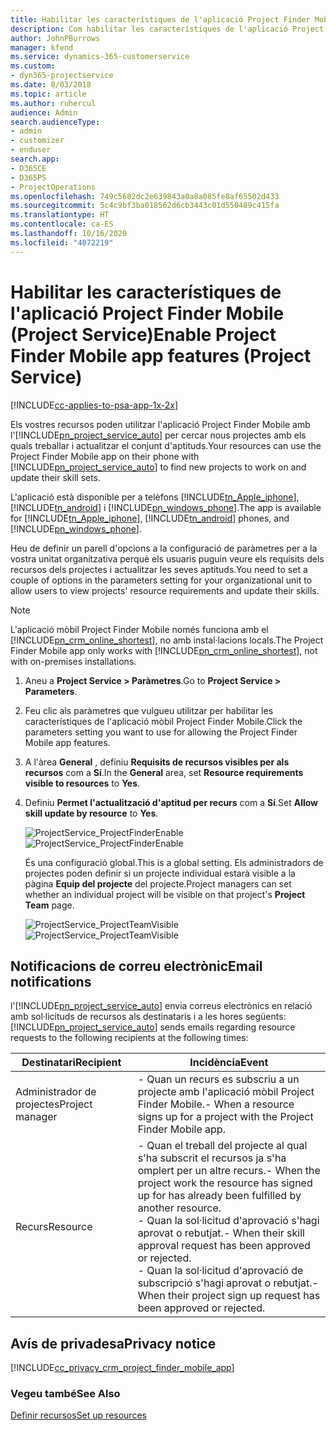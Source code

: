 ```yaml
---
title: Habilitar les característiques de l'aplicació Project Finder Mobile
description: Com habilitar les característiques de l'aplicació Project Finder Mobile per al Project Service
author: JohnPBurrows
manager: kfend
ms.service: dynamics-365-customerservice
ms.custom:
- dyn365-projectservice
ms.date: 8/03/2018
ms.topic: article
ms.author: ruhercul
audience: Admin
search.audienceType:
- admin
- customizer
- enduser
search.app:
- D365CE
- D365PS
- ProjectOperations
ms.openlocfilehash: 749c5682dc2e639843a0a8a085fe8af65502d433
ms.sourcegitcommit: 5c4c9bf3ba018562d6cb3443c01d550489c415fa
ms.translationtype: HT
ms.contentlocale: ca-ES
ms.lasthandoff: 10/16/2020
ms.locfileid: "4072219"
---
```

# <a name="enable-project-finder-mobile-app-features-project-service"></a><span data-ttu-id="7cddd-103">Habilitar les característiques de l'aplicació Project Finder Mobile (Project Service)</span><span class="sxs-lookup"><span data-stu-id="7cddd-103">Enable Project Finder Mobile app features (Project Service)</span></span>

[!INCLUDE[cc-applies-to-psa-app-1x-2x](../includes/cc-applies-to-psa-app-1x-2x.md)]

<span data-ttu-id="7cddd-104">Els vostres recursos poden utilitzar l'aplicació Project Finder Mobile amb l'[!INCLUDE[pn_project_service_auto](../includes/pn-project-service-auto.md)] per cercar nous projectes amb els quals treballar i actualitzar el conjunt d'aptituds.</span><span class="sxs-lookup"><span data-stu-id="7cddd-104">Your resources can use the Project Finder Mobile app on their phone with [!INCLUDE[pn_project_service_auto](../includes/pn-project-service-auto.md)] to find new projects to work on and update their skill sets.</span></span>  
  
 <span data-ttu-id="7cddd-105">L'aplicació està disponible per a telèfons [!INCLUDE[tn_Apple_iphone](../includes/tn-apple-iphone.md)], [!INCLUDE[tn_android](../includes/tn-android.md)] i [!INCLUDE[pn_windows_phone](../includes/pn-windows-phone.md)].</span><span class="sxs-lookup"><span data-stu-id="7cddd-105">The app is available for [!INCLUDE[tn_Apple_iphone](../includes/tn-apple-iphone.md)], [!INCLUDE[tn_android](../includes/tn-android.md)] phones, and [!INCLUDE[pn_windows_phone](../includes/pn-windows-phone.md)].</span></span>  
  
 <span data-ttu-id="7cddd-106">Heu de definir un parell d'opcions a la configuració de paràmetres per a la vostra unitat organitzativa perquè els usuaris puguin veure els requisits dels recursos dels projectes i actualitzar les seves aptituds.</span><span class="sxs-lookup"><span data-stu-id="7cddd-106">You need to set a couple of options in the parameters setting for your organizational unit to allow users to view projects' resource requirements and update their skills.</span></span>  
  
> [!NOTE]
>  <span data-ttu-id="7cddd-107">L'aplicació mòbil Project Finder Mobile només funciona amb el [!INCLUDE[pn_crm_online_shortest](../includes/pn-crm-online-shortest.md)], no amb instal·lacions locals.</span><span class="sxs-lookup"><span data-stu-id="7cddd-107">The Project Finder Mobile app only works with [!INCLUDE[pn_crm_online_shortest](../includes/pn-crm-online-shortest.md)], not with on-premises installations.</span></span>  
  
1. <span data-ttu-id="7cddd-108">Aneu a **Project Service > Paràmetres**.</span><span class="sxs-lookup"><span data-stu-id="7cddd-108">Go to **Project Service > Parameters**.</span></span>  
  
2. <span data-ttu-id="7cddd-109">Feu clic als paràmetres que vulgueu utilitzar per habilitar les característiques de l'aplicació mòbil Project Finder Mobile.</span><span class="sxs-lookup"><span data-stu-id="7cddd-109">Click the parameters setting you want to use for allowing the Project Finder Mobile app features.</span></span>  
  
3. <span data-ttu-id="7cddd-110">A l'àrea **General** , definiu **Requisits de recursos visibles per als recursos** com a **Sí**.</span><span class="sxs-lookup"><span data-stu-id="7cddd-110">In the **General** area, set **Resource requirements visible to resources** to **Yes**.</span></span>  
  
4. <span data-ttu-id="7cddd-111">Definiu **Permet l'actualització d'aptitud per recurs** com a **Sí**.</span><span class="sxs-lookup"><span data-stu-id="7cddd-111">Set **Allow skill update by resource** to **Yes**.</span></span>  
  
   <span data-ttu-id="7cddd-112">![ProjectService_ProjectFinderEnable](../psa/media/project-service-project-finder-enable.png "ProjectService_ProjectFinderEnable")</span><span class="sxs-lookup"><span data-stu-id="7cddd-112">![ProjectService_ProjectFinderEnable](../psa/media/project-service-project-finder-enable.png "ProjectService_ProjectFinderEnable")</span></span>  
  
   <span data-ttu-id="7cddd-113">És una configuració global.</span><span class="sxs-lookup"><span data-stu-id="7cddd-113">This is a global setting.</span></span> <span data-ttu-id="7cddd-114">Els administradors de projectes poden definir si un projecte individual estarà visible a la pàgina **Equip del projecte** del projecte.</span><span class="sxs-lookup"><span data-stu-id="7cddd-114">Project managers can set whether an individual project will be visible on that project's **Project Team** page.</span></span>  
  
   <span data-ttu-id="7cddd-115">![ProjectService_ProjectTeamVisible](../psa/media/project-service-project-team-visible.png "ProjectService_ProjectTeamVisible")</span><span class="sxs-lookup"><span data-stu-id="7cddd-115">![ProjectService_ProjectTeamVisible](../psa/media/project-service-project-team-visible.png "ProjectService_ProjectTeamVisible")</span></span>  
  
## <a name="email-notifications"></a><span data-ttu-id="7cddd-116">Notificacions de correu electrònic</span><span class="sxs-lookup"><span data-stu-id="7cddd-116">Email notifications</span></span>  
 <span data-ttu-id="7cddd-117">l'[!INCLUDE[pn_project_service_auto](../includes/pn-project-service-auto.md)] envia correus electrònics en relació amb sol·licituds de recursos als destinataris i a les hores següents:</span><span class="sxs-lookup"><span data-stu-id="7cddd-117">[!INCLUDE[pn_project_service_auto](../includes/pn-project-service-auto.md)] sends emails regarding resource requests to the following recipients at the following times:</span></span>  
  
|<span data-ttu-id="7cddd-118">Destinatari</span><span class="sxs-lookup"><span data-stu-id="7cddd-118">Recipient</span></span>|<span data-ttu-id="7cddd-119">Incidència</span><span class="sxs-lookup"><span data-stu-id="7cddd-119">Event</span></span>|  
|---------------|-----------|  
|<span data-ttu-id="7cddd-120">Administrador de projectes</span><span class="sxs-lookup"><span data-stu-id="7cddd-120">Project manager</span></span>|<span data-ttu-id="7cddd-121">-   Quan un recurs es subscriu a un projecte amb l'aplicació mòbil Project Finder Mobile.</span><span class="sxs-lookup"><span data-stu-id="7cddd-121">-   When a resource signs up for a project with the Project Finder Mobile app.</span></span>|  
|<span data-ttu-id="7cddd-122">Recurs</span><span class="sxs-lookup"><span data-stu-id="7cddd-122">Resource</span></span>|<span data-ttu-id="7cddd-123">-   Quan el treball del projecte al qual s'ha subscrit el recursos ja s'ha omplert per un altre recurs.</span><span class="sxs-lookup"><span data-stu-id="7cddd-123">-   When the project work the resource has signed up for has already been fulfilled by another resource.</span></span><br /><span data-ttu-id="7cddd-124">-   Quan la sol·licitud d'aprovació s'hagi aprovat o rebutjat.</span><span class="sxs-lookup"><span data-stu-id="7cddd-124">-   When their skill approval request has been approved or rejected.</span></span><br /><span data-ttu-id="7cddd-125">-   Quan la sol·licitud d'aprovació de subscripció s'hagi aprovat o rebutjat.</span><span class="sxs-lookup"><span data-stu-id="7cddd-125">-   When their project sign up request has been approved or rejected.</span></span>|  
  
## <a name="privacy-notice"></a><span data-ttu-id="7cddd-126">Avís de privadesa</span><span class="sxs-lookup"><span data-stu-id="7cddd-126">Privacy notice</span></span>  
 [!INCLUDE[cc_privacy_crm_project_finder_mobile_app](../includes/cc-privacy-crm-project-finder-mobile-app.md)]  
  
### <a name="see-also"></a><span data-ttu-id="7cddd-127">Vegeu també</span><span class="sxs-lookup"><span data-stu-id="7cddd-127">See Also</span></span>  
 [<span data-ttu-id="7cddd-128">Definir recursos</span><span class="sxs-lookup"><span data-stu-id="7cddd-128">Set up resources</span></span>](../psa/set-up-resources.md)
